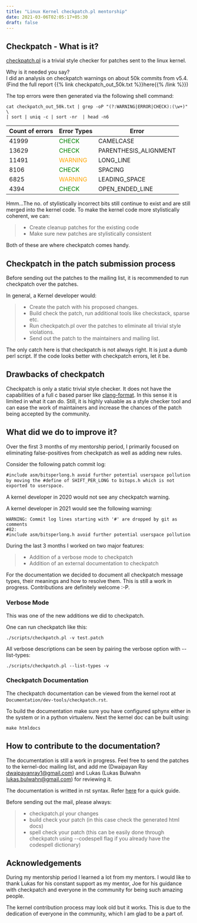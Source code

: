 ```yaml
---
title: "Linux Kernel checkpatch.pl mentorship"
date: 2021-03-06T02:05:17+05:30
draft: false
---
```


## Checkpatch - What is it?
[checkpatch.pl](https://github.com/torvalds/linux/blob/master/scripts/checkpatch.pl) is a trivial style checker for patches sent to the linux kernel.

Why is it needed you say?</br>
I did an analysis on checkpatch warnings on about 50k commits from v5.4.</br>
(Find the full report {{% link checkpatch_out_50k.txt %}}here{{% /link %}})

The top errors were then generated via the following shell command:
```/bin/bash
cat checkpatch_out_50k.txt | grep -oP "(?:WARNING|ERROR|CHECK):(\w+)" \
| sort | uniq -c | sort -nr  | head -n6
```

Count of errors | Error Types | Error
----------------|-------------|------
41999 | <span style="color:green">CHECK</span> | CAMELCASE
13629 | <span style="color:green">CHECK</span> | PARENTHESIS_ALIGNMENT
11491 | <span style="color:orange">WARNING</span> | LONG_LINE
8106 | <span style="color:green">CHECK</span> | SPACING
6825 | <span style="color:orange">WARNING</span> | LEADING_SPACE
4394 | <span style="color:green">CHECK</span> | OPEN_ENDED_LINE

Hmm...The no. of stylistically incorrect bits still continue to exist and
are still merged into the kernel code. To make the kernel code more
stylistically coherent, we can:

> - Create cleanup patches for the existing code
> - Make sure new patches are stylistically consistent

Both of these are where checkpatch comes handy.

## Checkpatch in the patch submission process

Before sending out the patches to the mailing list, it is recommended to
run checkpatch over the patches.

In general, a Kernel developer would:

> - Create the patch with his proposed changes.
> - Build check the patch, run additional tools like checkstack, sparse etc.
> - Run checkpatch.pl over the patches to eliminate all trivial style violations.
> - Send out the patch to the maintainers and mailing list.


The only catch here is that checkpatch is not always right. It is just a dumb
perl script. If the code looks better with checkpatch errors, let it be.

## Drawbacks of checkpatch

Checkpatch is only a static trivial style checker. It does not have the
capabilities of a full c based parser like [clang-format](https://www.kernel.org/doc/html/latest/process/clang-format.html). In this sense it is limited in
what it can do. Still, it is highly valuable as a style checker tool and can
ease the work of maintainers and increase the chances of the patch being accepted
by the community.

## What did we do to improve it?

Over the first 3 months of my mentorship period, I primarily focused on
eliminating false-positives from checkpatch as well as adding new rules.

Consider the following patch commit log:

```diff
#include asm/bitsperlong.h avoid further potential userspace pollution
by moving the #define of SHIFT_PER_LONG to bitops.h which is not
exported to userspace.
```

A kernel developer in 2020 would not see any checkpatch warning.

A kernel developer in 2021 would see the following warning:
```\bin\bash
WARNING: Commit log lines starting with '#' are dropped by git as comments
#82: 
#include asm/bitsperlong.h avoid further potential userspace pollution
```

During the last 3 months I worked on two major features:

> - Addition of a verbose mode to checkpatch
> - Addition of an external documentation to checkpatch

For the documentation we decided to document all checkpatch message types,
their meanings and how to resolve them. This is still a work in progress.
Contributions are definitely welcome :-P.

### Verbose Mode

This was one of the new additions we did to checkpatch.

One can run checkpatch like this:

```/bin/bash
./scripts/checkpatch.pl -v test.patch
```

All verbose descriptions can be seen by pairing the verbose option
with --list-types:

```/bin/bash
./scripts/checkpatch.pl --list-types -v
```

### Checkpatch Documentation

The checkpatch documentation can be viewed from the kernel root
at `Documentation/dev-tools/checkpatch.rst`.

To build the documentation make sure you have configured sphynx
either in the system or in a python virtualenv. Next the kernel
doc can be built using:

```/bin/bash
make htmldocs
```

## How to contribute to the documentation?

The documentation is still a work in progress. Feel free to send
the patches to the kernel-doc mailing list, and add me (Dwaipayan
Ray <dwaipayanray1@gmail.com>) and Lukas (Lukas Bulwahn <lukas.bulwahn@gmail.com>) for reviewing it.

The documentation is writted in rst syntax. Refer
[here](http://openalea.gforge.inria.fr/doc/openalea/doc/_build/html/source/sphinx/rest_syntax.html) for a quick guide.

Before sending out the mail, please always:

> - checkpatch.pl your changes
> - build check your patch (in this case check the generated html docs)
> - spell check your patch (this can be easily done through checkpatch
>   using --codespell flag if you already have the codespell dictionary)

## Acknowledgements

During my mentorship period I learned a lot from my mentors. 
I would like to thank Lukas for his constant support as my mentor,
Joe for his guidance with checkpatch and everyone in the community for being such
amazing people.

The kernel contribution process may look old but it works. This is due to the dedication of everyone in the community, which I am glad to be a part of.